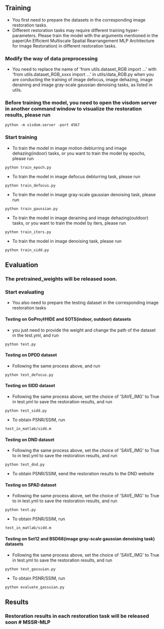 ## Training
- You first need to prepare the datasets in the corresponding image restoration tasks.
- Different restoration tasks may require different training hyper-parameters. Please train the model with the arguments mentioned in the paper(An Efficient Multiscale Spatial Rearrangement MLP Architecture for Image Restoration) in different restoration tasks.

### Modify the way of data preprocessing
- You need to replace the name of 'from utils.dataset_RGB import ...' with 'from utils.dataset_RGB_xxxx import ...' in utils/data_RGB.py when you are conducting the training of image defocus, image dehazing, image deraining and image gray-scale gaussian denoising tasks, as listed in utils.

### Before training the model, you need to open the visdom server in another command window to visualize the restoration results, please run
```
python -m visdom.server -port 4567
```

### Start training
- To train the model in image motion deblurring and image dehazing(indoor) tasks, or you want to train the model by epochs, please run 
```
python train_epoch.py
```
- To train the model in image defocus deblurring task, please run
```
python train_defocus.py
```
- To train the model in image gray-scale gaussian denoising task, please run 
```
python train_gaussian.py
```
- To train the model in image deraining and image dehazing(outdoor) tasks, or you want to train the model by iters, please run 
```
python train_iters.py
```
- To train the model in image denoising task, please run 
```
python train_sidd.py
```

## Evaluation

### The pretrained_weights will be released soon.

### Start evaluating
- You also need to prepare the testing dataset in the corresponding image restoration tasks
#### Testing on GoPro¡¢HIDE and SOTS(indoor, outdoor) datasets
- you just need to provide the weight and change the path of the dataset in the test.yml, and run
```
python test.py
```

#### Testing on DPDD dataset
- Following the same process above, and run
```
python test_defocus.py 
```

#### Testing on SIDD dataset
- Following the same process above, set the choice of 'SAVE_IMG' to True in test.yml to save the restoration results, and run
```
python test_sidd.py 
```
- To obtain PSNR/SSIM, run
```
test_in_matlab/sidd.m
```

#### Testing on DND dataset
- Following the same process above, set the choice of 'SAVE_IMG' to True to in test.yml to save the restoration results, and run
```
python test_dnd.py 
```
- To obtain PSNR/SSIM, send the restoration results to the DND website

#### Testing on SPAD dataset
- Following the same process above, set the choice of 'SAVE_IMG' to True to in test.yml to save the restoration results, and run
```
python test.py 
```
- To obtain PSNR/SSIM, run
```
test_in_matlab/sidd.m
```

#### Testing on Set12 and BSD68(image gray-scale gaussian denoising task) datasets
- Following the same process above, set the choice of 'SAVE_IMG' to True in test.yml to save the restoration results, and run
```
python test_gassuian.py 
```
- To obtain PSNR/SSIM, run 
```
python evaluate_gassuian.py
```

## Results 
### Restoration results in each restoration task will be released soon # MSSR-MLP
